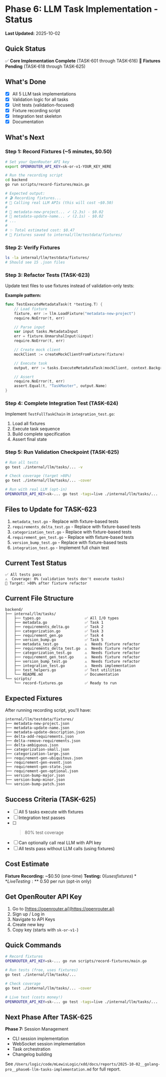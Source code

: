 # Phase 6: LLM Task Implementation - Status

**Last Updated:** 2025-10-02

## Quick Status

✅ **Core Implementation Complete** (TASK-601 through TASK-616)
🔴 **Fixtures Pending** (TASK-618 through TASK-625)

## What's Done

- [x] All 5 LLM task implementations
- [x] Validation logic for all tasks
- [x] Unit tests (validation-focused)
- [x] Fixture recording script
- [x] Integration test skeleton
- [x] Documentation

## What's Next

### Step 1: Record Fixtures (~5 minutes, $0.50)

```bash
# Set your OpenRouter API key
export OPENROUTER_API_KEY=sk-or-v1-YOUR_KEY_HERE

# Run the recording script
cd backend
go run scripts/record-fixtures/main.go

# Expected output:
# 🎬 Recording fixtures...
# 📡 Calling real LLM APIs (this will cost ~$0.50)
#
# 📝 metadata-new-project... ✓ (2.3s) - $0.02
# 📝 metadata-update-name... ✓ (2.1s) - $0.02
# ...
#
# ✨ Total estimated cost: $0.47
# 💾 Fixtures saved to internal/llm/testdata/fixtures/
```

### Step 2: Verify Fixtures

```bash
ls -la internal/llm/testdata/fixtures/
# Should see 15 .json files
```

### Step 3: Refactor Tests (TASK-623)

Update test files to use fixtures instead of validation-only tests:

**Example pattern:**
```go
func TestExecuteMetadataTask(t *testing.T) {
    // Load fixture
    fixture, err := llm.LoadFixture("metadata-new-project")
    require.NoError(t, err)

    // Parse input
    var input tasks.MetadataInput
    err = fixture.UnmarshalInput(&input)
    require.NoError(t, err)

    // Create mock client
    mockClient := createMockClientFromFixture(fixture)

    // Execute task
    output, err := tasks.ExecuteMetadataTask(mockClient, context.Background(), &input)

    // Assert
    require.NoError(t, err)
    assert.Equal(t, "TaskMaster", output.Name)
}
```

### Step 4: Complete Integration Test (TASK-624)

Implement `TestFullTaskChain` in `integration_test.go`:
1. Load all fixtures
2. Execute task sequence
3. Build complete specification
4. Assert final state

### Step 5: Run Validation Checkpoint (TASK-625)

```bash
# Run all tests
go test ./internal/llm/tasks/... -v

# Check coverage (target >80%)
go test ./internal/llm/tasks/... -cover

# Run with real LLM (opt-in)
OPENROUTER_API_KEY=sk-... go test -tags=live ./internal/llm/tasks/...
```

## Files to Update for TASK-623

1. `metadata_test.go` - Replace with fixture-based tests
2. `requirements_delta_test.go` - Replace with fixture-based tests
3. `categorization_test.go` - Replace with fixture-based tests
4. `requirement_gen_test.go` - Replace with fixture-based tests
5. `version_bump_test.go` - Replace with fixture-based tests
6. `integration_test.go` - Implement full chain test

## Current Test Status

```
✅ All tests pass
⚠️  Coverage: 0% (validation tests don't execute tasks)
🎯 Target: >80% after fixture refactor
```

## Current File Structure

```
backend/
├── internal/llm/tasks/
│   ├── types.go                    ✅ All I/O types
│   ├── metadata.go                 ✅ Task 1
│   ├── requirements_delta.go       ✅ Task 2
│   ├── categorization.go           ✅ Task 3
│   ├── requirement_gen.go          ✅ Task 4
│   ├── version_bump.go             ✅ Task 5
│   ├── metadata_test.go            ⚠️  Needs fixture refactor
│   ├── requirements_delta_test.go  ⚠️  Needs fixture refactor
│   ├── categorization_test.go      ⚠️  Needs fixture refactor
│   ├── requirement_gen_test.go     ⚠️  Needs fixture refactor
│   ├── version_bump_test.go        ⚠️  Needs fixture refactor
│   ├── integration_test.go         ⚠️  Needs implementation
│   ├── test_helpers.go             ✅ Test utilities
│   └── README.md                   ✅ Documentation
└── scripts/
    └── record-fixtures.go          ✅ Ready to run
```

## Expected Fixtures

After running recording script, you'll have:

```
internal/llm/testdata/fixtures/
├── metadata-new-project.json
├── metadata-update-name.json
├── metadata-update-description.json
├── delta-add-requirements.json
├── delta-remove-requirements.json
├── delta-ambiguous.json
├── categorization-small.json
├── categorization-large.json
├── requirement-gen-ubiquitous.json
├── requirement-gen-event.json
├── requirement-gen-state.json
├── requirement-gen-optional.json
├── version-bump-major.json
├── version-bump-minor.json
└── version-bump-patch.json
```

## Success Criteria (TASK-625)

- [ ] All 5 tasks execute with fixtures
- [ ] Integration test passes
- [ ] >80% test coverage
- [ ] Can optionally call real LLM with API key
- [ ] All tests pass without LLM calls (using fixtures)

## Cost Estimate

**Fixture Recording:** ~$0.50 (one-time)
**Testing:** $0 (uses fixtures)
**Live Testing:** ~$0.50 per run (opt-in only)

## Get OpenRouter API Key

1. Go to [https://openrouter.ai](https://openrouter.ai)
2. Sign up / Log in
3. Navigate to API Keys
4. Create new key
5. Copy key (starts with `sk-or-v1-`)

## Quick Commands

```bash
# Record fixtures
OPENROUTER_API_KEY=sk-... go run scripts/record-fixtures/main.go

# Run tests (free, uses fixtures)
go test ./internal/llm/tasks/...

# Check coverage
go test ./internal/llm/tasks/... -cover

# Live test (costs money!)
OPENROUTER_API_KEY=sk-... go test -tags=live ./internal/llm/tasks/...
```

## Next Phase After TASK-625

**Phase 7:** Session Management
- CLI session implementation
- WebSocket session implementation
- Task orchestration
- Changelog building

See `/Users/logic/code/mLewisLogic/xdd/docs/reports/2025-10-02__golang-pro__phase6-llm-tasks-implementation.md` for full report.
